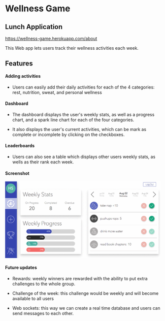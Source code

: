 # Wellness Game

## Lunch Application
https://wellness-game.herokuapp.com/about

This Web app lets users track their wellness activities each week.

## Features

#### Adding activities

* Users can easily add their daily activities for each of the 4 categories: rest, nutrition, sweat, and personal wellness

#### Dashboard

* The dashboard displays the user's weekly stats, as well as a progress chart, and a spark line chart for each of the four categories.

* It also displays the user's current activities, which can be mark as complete or incomplete by clicking on the checkboxes.

#### Leaderboards

* Users can also see a table which displays other users weekly stats, as wells as their rank each week.

#### Screenshot

![screenshot](./src/assets/wellness_demo.gif)


#### Future updates

* Rewards: weekly winners are rewarded with the ability to put extra challenges to the whole group.

* Challenge of the week: this challenge would be weekly and will become available to all users

* Web sockets: this way we can create a real time database and users can send messages to each other.
